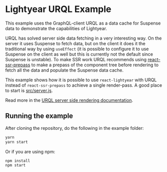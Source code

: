 # Lightyear URQL Example

This example uses the GraphQL-client URQL as a data cache for Suspense data to demonstrate the capabilities of Lightyear. 

URQL has solved server side data fetching in a very interesting way. On the server it uses Suspense to fetch data, but on the client it does it the traditional way by using `useEffect` (it is possible to configure it to use Suspense on the client as well but this is currently not the default since Suspense is unstable). To make SSR work URQL recommends using [react-ssr-prepass](https://github.com/FormidableLabs/react-ssr-prepass) to make a prepass of the component tree before rendering to fetch all the data and populate the Suspense data cache.

This example shows how it is possible to use `react-lightyear` with URQL instead of `react-ssr-prepass` to achieve a single render-pass. A good place to start is [src/server.js](https://github.com/Ephem/react-lightyear/blob/lightyear/examples/urql/src/server.js).

Read more in the [URQL server side rendering documentation](https://formidable.com/open-source/urql/docs/basics/#server-side-rendering).

## Running the example

After cloning the repository, do the following in the example folder:

```sh
yarn
yarn start
```

Or if you are using npm:

```sh
npm install
npm start
```
